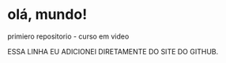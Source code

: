 # olá, mundo!
 primiero repositorio - curso em video

ESSA LINHA EU ADICIONEI DIRETAMENTE DO SITE DO GITHUB.
